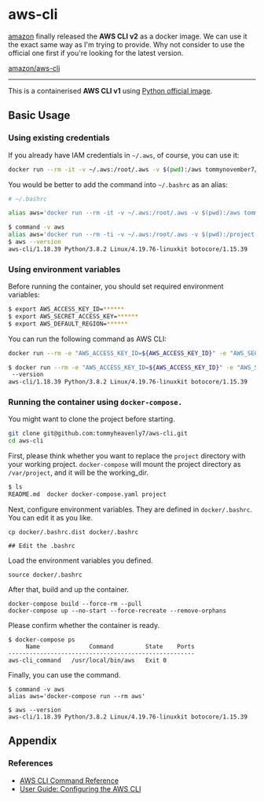 # aws-cli

[amazon](https://hub.docker.com/u/amazon) finally released the **AWS CLI v2** as a docker image. We can use it the exact same way as I'm trying to provide. Why not consider to use the official one first if you're looking for the latest version.

[amazon/aws-cli](https://hub.docker.com/r/amazon/aws-cli)

----

This is a containerised **AWS CLI v1** using [Python official image](https://hub.docker.com/_/python).

## Basic Usage

### Using existing credentials

If you already have IAM credentials in `~/.aws`, of course, you can use it:

```bash
docker run --rm -it -v ~/.aws:/root/.aws -v $(pwd):/aws tommynovember7/aws-cli:latest
```

You would be better to add the command into `~/.bashrc` as an alias:

```bash
# ~/.bashrc

alias aws='docker run --rm -it -v ~/.aws:/root/.aws -v $(pwd):/aws tommynovember7/aws-cli:latest'
```

```bash
$ command -v aws
alias aws='docker run --rm -ti -v ~/.aws:/root/.aws -v $(pwd):/project tommynovember7/aws-cli:latest'
$ aws --version
aws-cli/1.18.39 Python/3.8.2 Linux/4.19.76-linuxkit botocore/1.15.39

```

### Using environment variables 

Before running the container, you should set required environment variables:

```bash
$ export AWS_ACCESS_KEY_ID=******
$ export AWS_SECRET_ACCESS_KEY=******
$ export AWS_DEFAULT_REGION=******
```

You can run the following command as AWS CLI:

```bash
docker run --rm -e "AWS_ACCESS_KEY_ID=${AWS_ACCESS_KEY_ID}" -e "AWS_SECRET_ACCESS_KEY=${AWS_SECRET_ACCESS_KEY}" -e "AWS_DEFAULT_REGION=${AWS_DEFAULT_REGION}" -v "$(pwd):/aws" tommynovember7/aws-cli:latest
``` 

```bash
$ docker run --rm -e "AWS_ACCESS_KEY_ID=${AWS_ACCESS_KEY_ID}" -e "AWS_SECRET_ACCESS_KEY=${AWS_SECRET_ACCESS_KEY}" -e "AWS_DEFAULT_REGION=${AWS_DEFAULT_REGION}" -v "$(pwd):/aws" tommynovember7/aws-cli:latest
 --version
aws-cli/1.18.39 Python/3.8.2 Linux/4.19.76-linuxkit botocore/1.15.39
```

### Running the container using `docker-compose.`

You might want to clone the project before starting.

```bash
git clone git@github.com:tommyheavenly7/aws-cli.git
cd aws-cli
```

First, please think whether you want to replace the `project` directory with your working project. `docker-compose` will mount the project directory as `/var/project`, and it will be the working_dir.

```bash
$ ls
README.md  docker docker-compose.yaml project
```

Next, configure environment variables. They are defined in `docker/.bashrc`. You can edit it as you like.

```shellscript
cp docker/.bashrc.dist docker/.bashrc

## Edit the .bashrc
```

Load the environment variables you defined.

```shellscript
source docker/.bashrc
```

After that, build and up the container.

```shellscript
docker-compose build --force-rm --pull
docker-compose up --no-start --force-recreate --remove-orphans
```

Please confirm whether the container is ready.

```shellscript
$ docker-compose ps
     Name              Command         State    Ports
-----------------------------------------------------
aws-cli_command   /usr/local/bin/aws   Exit 0
```

Finally, you can use the command.

```shellscript
$ command -v aws
alias aws='docker-compose run --rm aws'

$ aws --version
aws-cli/1.18.39 Python/3.8.2 Linux/4.19.76-linuxkit botocore/1.15.39
```

## Appendix

### References

- [AWS CLI Command Reference](https://docs.aws.amazon.com/cli/latest/reference/)
- [User Guide: Configuring the AWS CLI](https://docs.aws.amazon.com/cli/latest/userguide/cli-chap-configure.html)
